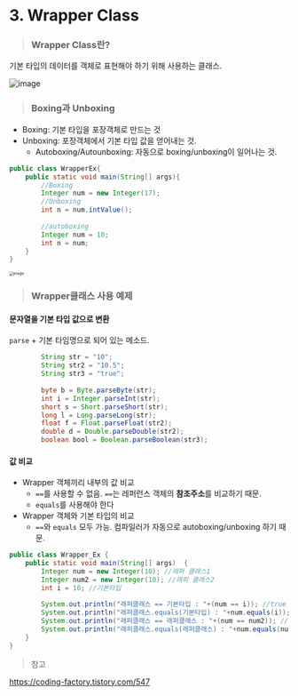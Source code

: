 # 3. Wrapper Class 

> ### Wrapper Class란?

기본 타입의 데이터를 객체로 표현해야 하기 위해 사용하는 클래스.

![image](https://user-images.githubusercontent.com/68037174/108041759-5770c600-7082-11eb-8302-4dbd4cce90bd.png)

> ### Boxing과 Unboxing

- Boxing: 기본 타입을 포장객체로 만드는 것
- Unboxing: 포장객체에서 기본 타입 값을 얻어내는 것.
  - Autoboxing/Autounboxing: 자동으로 boxing/unboxing이 일어나는 것.

```java
public class WrapperEx{
    public static void main(String[] args){
        //Boxing
        Integer num = new Integer(17);
        //Unboxing
        int n = num.intValue();
        
        //autoboxing
        Integer num = 10;
        int n = num; 
    }
}
```



<img src="https://user-images.githubusercontent.com/68037174/108041853-73746780-7082-11eb-838f-d06711d243db.png" alt="image" style="zoom:47%;" />

> ### Wrapper클래스 사용 예제

#### 문자열을 기본 타입 값으로 변환

`parse` + 기본 타임명으로 되어 있는 메소드.

```java
        String str = "10";
        String str2 = "10.5";
        String str3 = "true";
        
        byte b = Byte.parseByte(str);
        int i = Integer.parseInt(str);
        short s = Short.parseShort(str);
        long l = Long.parseLong(str);
        float f = Float.parseFloat(str2);
        double d = Double.parseDouble(str2);
        boolean bool = Boolean.parseBoolean(str3);
```

#### 값 비교

- Wrapper 객체끼리 내부의 값 비교
  -  `==`를 사용할 수 없음. `==`는 레퍼런스 객체의 **참조주소**를 비교하기 때문.
  - `equals`를 사용해야 한다
- Wrapper 객체와 기본 타입의 비교
  - `==`와 `equals` 모두 가능. 컴파일러가 자동으로 autoboxing/unboxing 하기 때문.

```java
public class Wrapper_Ex {
    public static void main(String[] args)  {
        Integer num = new Integer(10); //래퍼 클래스1
        Integer num2 = new Integer(10); //래퍼 클래스2
        int i = 10; //기본타입
		 
        System.out.println("래퍼클래스 == 기본타입 : "+(num == i)); //true
        System.out.println("래퍼클래스.equals(기본타입) : "+num.equals(i)); //true
        System.out.println("래퍼클래스 == 래퍼클래스 : "+(num == num2)); //false
        System.out.println("래퍼클래스.equals(래퍼클래스) : "+num.equals(num2)); //true
    }
}
```







> 참고

https://coding-factory.tistory.com/547